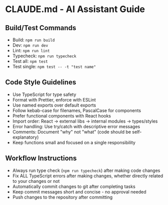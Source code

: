 # CLAUDE.md - AI Assistant Guide

## Build/Test Commands
- Build: `npm run build`
- Dev: `npm run dev`
- Lint: `npm run lint`
- Typecheck: `npm run typecheck`
- Test all: `npm test`
- Test single: `npm test -- -t "test name"`

## Code Style Guidelines
- Use TypeScript for type safety
- Format with Prettier, enforce with ESLint
- Use named exports over default exports
- Follow kebab-case for filenames, PascalCase for components
- Prefer functional components with React hooks
- Import order: React → external libs → internal modules → types/styles
- Error handling: Use try/catch with descriptive error messages
- Comments: Document "why" not "what" (code should be self-explanatory)
- Keep functions small and focused on a single responsibility

## Workflow Instructions
- Always run type check (`npm run typecheck`) after making code changes
- Fix ALL TypeScript errors after making changes, whether directly related to your changes or not
- Automatically commit changes to git after completing tasks
- Keep commit messages short and concise - no approval needed
- Push changes to the repository after committing